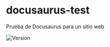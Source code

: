 # docusaurus-test
Prueba de Docusaurus para un sitio web

![Version](https://img.shields.io/badge/version-1.0.0-blue)

